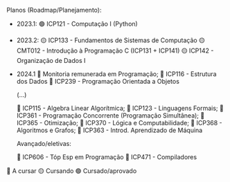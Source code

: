 Planos (Roadmap/Planejamento):

- 2023.1:
  🟢 ICP121 - Computação I (Python)
- 2023.2:
  🟡 ICP133 - Fundamentos de Sistemas de Computação 
  🟡 CMT012 - Introdução à Programação C (ICP131 + ICP141)
  🟡 ICP142 - Organização de Dados I
- 2024.1
  🔴 Monitoria remunerada em Programação;
  🔴 ICP116 - Estrutura dos Dados
  🔴 ICP239 - Programação Orientada a Objetos

  (...)

  🔴 ICP115 - Algebra Linear Algorítmica;
  🔴 ICP123 - Linguagens Formais;
  🔴 ICP361 - Programação Concorrente (Programação Simultânea);
  🔴 ICP365 - Otimização;
  🔴 ICP370 - Lógica e Computabilidade;
  🔴 ICP368 - Algoritmos e Grafos;
  🔴 ICP363 - Introd. Aprendizado de Máquina

   Avançado/eletivas:

  🔴 ICP606 - Tóp Esp em Programação
  🔴 ICP471 - Compiladores

🔴 A cursar
🟡 Cursando
🟢 Cursado/aprovado
